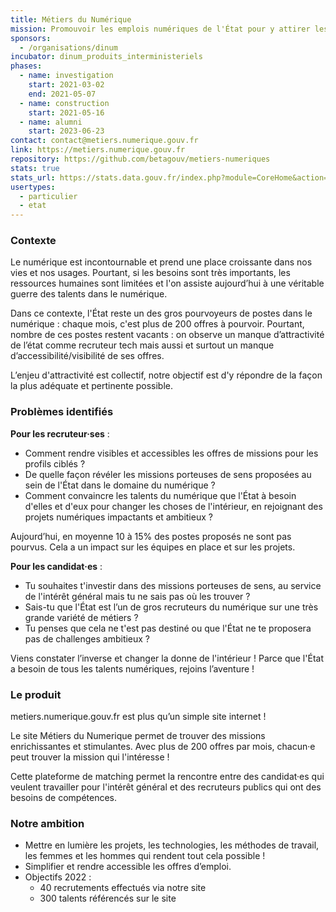 ```yaml
---
title: Métiers du Numérique
mission: Promouvoir les emplois numériques de l'État pour y attirer les meilleurs talents
sponsors:
  - /organisations/dinum
incubator: dinum_produits_interministeriels
phases:
  - name: investigation
    start: 2021-03-02
    end: 2021-05-07
  - name: construction
    start: 2021-05-16
  - name: alumni
    start: 2023-06-23
contact: contact@metiers.numerique.gouv.fr
link: https://metiers.numerique.gouv.fr
repository: https://github.com/betagouv/metiers-numeriques
stats: true
stats_url: https://stats.data.gouv.fr/index.php?module=CoreHome&action=index&idSite=191&period=range&date=previous30&updated=1
usertypes:
  - particulier
  - etat
---
```

### Contexte

Le numérique est incontournable et prend une place croissante dans nos vies et nos usages. Pourtant, si les besoins sont très importants, les ressources humaines sont limitées et l'on assiste aujourd’hui à une véritable guerre des talents dans le numérique.

Dans ce contexte, l'État reste un des gros pourvoyeurs de postes dans le numérique : chaque mois, c'est plus de 200 offres à pourvoir. Pourtant, nombre de ces postes restent vacants : on observe un manque d’attractivité de l’état comme recruteur tech mais aussi et surtout un manque d’accessibilité/visibilité de ses offres.

L’enjeu d'attractivité est collectif, notre objectif est d'y répondre de la façon la plus adéquate et pertinente possible.

### Problèmes identifiés

**Pour les recruteur·ses** :

- Comment rendre visibles et accessibles les offres de missions pour les profils ciblés ?
- De quelle façon révéler les missions porteuses de sens proposées au sein de l'État dans le domaine du numérique ?
- Comment convaincre les talents du numérique que l'État à besoin d'elles et d'eux pour changer les choses de l'intérieur, en rejoignant des projets numériques impactants et ambitieux ?

Aujourd’hui, en moyenne 10 à 15% des postes proposés ne sont pas pourvus. Cela a un impact sur les équipes en place et sur les projets.

**Pour les candidat·es** :

- Tu souhaites t'investir dans des missions porteuses de sens, au service de l'intérêt général mais tu ne sais pas où les trouver ?
- Sais-tu que l'État est l’un de gros recruteurs du numérique sur une très grande variété de métiers ?
- Tu penses que cela ne t'est pas destiné ou que l'État ne te proposera pas de challenges ambitieux ?

Viens constater l’inverse et changer la donne de l'intérieur ! Parce que l'État a besoin de tous les talents numériques, rejoins l’aventure !

### Le produit

metiers.numerique.gouv.fr est plus qu’un simple site internet !

Le site Métiers du Numerique permet de trouver des missions enrichissantes et stimulantes. Avec plus de 200 offres par mois, chacun·e peut trouver la mission qui l'intéresse !

Cette plateforme de matching permet la rencontre entre des candidat·es qui veulent travailler pour l'intérêt général et des recruteurs publics qui ont des besoins de compétences.

### Notre ambition

- Mettre en lumière les projets, les technologies, les méthodes de travail, les femmes et les hommes qui rendent tout cela possible !
- Simplifier et rendre accessible les offres d’emploi.
- Objectifs 2022 :
  - 40 recrutements effectués via notre site
  - 300 talents référencés sur le site
